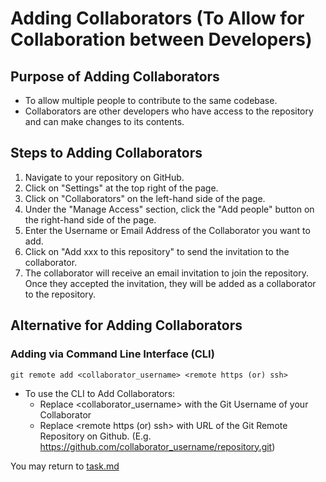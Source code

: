 # Adding Collaborators (To Allow for Collaboration between Developers)

## Purpose of Adding Collaborators
*  To allow multiple people to contribute to the same codebase. 
*  Collaborators are other developers who have access to the repository and can make changes to its contents.

## Steps to Adding Collaborators
1. Navigate to your repository on GitHub.
2. Click on "Settings" at the top right of the page.
3. Click on "Collaborators" on the left-hand side of the page.
4. Under the "Manage Access" section, click the "Add people" button on the right-hand side of the page.
5. Enter the Username or Email Address of the Collaborator you want to add.
7. Click on "Add xxx to this repository" to send the invitation to the collaborator.
8. The collaborator will receive an email invitation to join the repository. Once they accepted the invitation, they will be added as a collaborator to the repository. 

## Alternative for Adding Collaborators
### Adding via Command Line Interface (CLI)
    
```
git remote add <collaborator_username> <remote https (or) ssh>
```
* To use the CLI to Add Collaborators:
    * Replace <collaborator_username> with the Git Username of your Collaborator
    * Replace <remote https (or) ssh> with URL of the Git Remote Repository on Github. (E.g. https://github.com/collaborator_username/repository.git)

You may return to [task.md](../TASKS.md#2-getting-started---initialise-a-repository-for-the-project-create-a-shared-folder-for-collaboration)